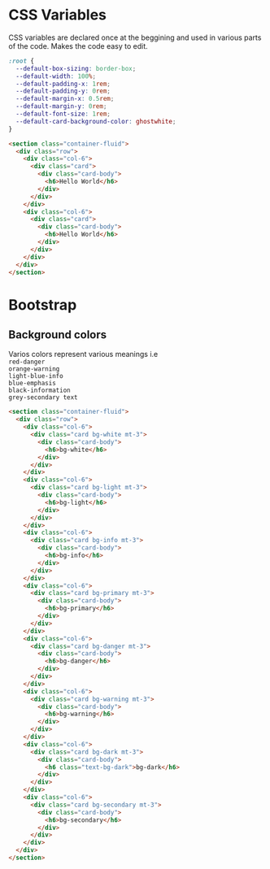 # CSS Variables

CSS variables are declared once at the beggining and used in various parts of the code. Makes the code easy to edit.

```css
:root {
  --default-box-sizing: border-box;
  --default-width: 100%;
  --default-padding-x: 1rem;
  --default-padding-y: 0rem;
  --default-margin-x: 0.5rem;
  --default-margin-y: 0rem;
  --default-font-size: 1rem;
  --default-card-background-color: ghostwhite;
}
```

```html
<section class="container-fluid">
  <div class="row">
    <div class="col-6">
      <div class="card">
        <div class="card-body">
          <h6>Hello World</h6>
        </div>
      </div>
    </div>
    <div class="col-6">
      <div class="card">
        <div class="card-body">
          <h6>Hello World</h6>
        </div>
      </div>
    </div>
  </div>
</section>
```

# Bootstrap

## Background colors

Varios colors represent various meanings i.e <br>
`red-danger` <br>
`orange-warning` <br>
`light-blue-info` <br>
`blue-emphasis` <br>
`black-information` <br>
`grey-secondary text`

```html
<section class="container-fluid">
  <div class="row">
    <div class="col-6">
      <div class="card bg-white mt-3">
        <div class="card-body">
          <h6>bg-white</h6>
        </div>
      </div>
    </div>
    <div class="col-6">
      <div class="card bg-light mt-3">
        <div class="card-body">
          <h6>bg-light</h6>
        </div>
      </div>
    </div>
    <div class="col-6">
      <div class="card bg-info mt-3">
        <div class="card-body">
          <h6>bg-info</h6>
        </div>
      </div>
    </div>
    <div class="col-6">
      <div class="card bg-primary mt-3">
        <div class="card-body">
          <h6>bg-primary</h6>
        </div>
      </div>
    </div>
    <div class="col-6">
      <div class="card bg-danger mt-3">
        <div class="card-body">
          <h6>bg-danger</h6>
        </div>
      </div>
    </div>
    <div class="col-6">
      <div class="card bg-warning mt-3">
        <div class="card-body">
          <h6>bg-warning</h6>
        </div>
      </div>
    </div>
    <div class="col-6">
      <div class="card bg-dark mt-3">
        <div class="card-body">
          <h6 class="text-bg-dark">bg-dark</h6>
        </div>
      </div>
    </div>
    <div class="col-6">
      <div class="card bg-secondary mt-3">
        <div class="card-body">
          <h6>bg-secondary</h6>
        </div>
      </div>
    </div>
  </div>
</section>
```
